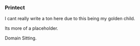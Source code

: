 ### Printect

I cant really write a ton here due to this being my golden child.

Its more of a placeholder.

Domain Sitting.